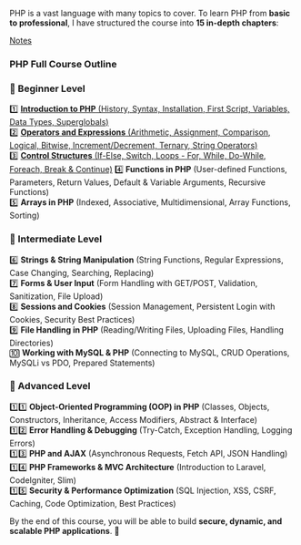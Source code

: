 PHP is a vast language with many topics to cover. To learn PHP from **basic to professional**, I have structured the course into **15 in-depth chapters**:

[Notes](https://musarafhossain.github.io/PHP-Notes/)

### **PHP Full Course Outline**  

### **🔹 Beginner Level**
1️⃣ [**Introduction to PHP** (History, Syntax, Installation, First Script, Variables, Data Types, Superglobals)](https://musarafhossain.github.io/PHP-Notes/1_Introduction%20to%20PHP/)  
2️⃣ [**Operators and Expressions** (Arithmetic, Assignment, Comparison, Logical, Bitwise, Increment/Decrement, Ternary, String Operators)](https://musarafhossain.github.io/PHP-Notes/2_Operators%20and%20Expressions%20in%20PHP)  
3️⃣ [**Control Structures** (If-Else, Switch, Loops - For, While, Do-While, Foreach, Break & Continue)](https://musarafhossain.github.io/PHP-Notes/3_Control%20Structures%20in%20PHP) 
4️⃣ **Functions in PHP** (User-defined Functions, Parameters, Return Values, Default & Variable Arguments, Recursive Functions)  
5️⃣ **Arrays in PHP** (Indexed, Associative, Multidimensional, Array Functions, Sorting)  

### **🔹 Intermediate Level**  
6️⃣ **Strings & String Manipulation** (String Functions, Regular Expressions, Case Changing, Searching, Replacing)  
7️⃣ **Forms & User Input** (Form Handling with GET/POST, Validation, Sanitization, File Upload)  
8️⃣ **Sessions and Cookies** (Session Management, Persistent Login with Cookies, Security Best Practices)  
9️⃣ **File Handling in PHP** (Reading/Writing Files, Uploading Files, Handling Directories)  
🔟 **Working with MySQL & PHP** (Connecting to MySQL, CRUD Operations, MySQLi vs PDO, Prepared Statements)  

### **🔹 Advanced Level**  
1️⃣1️⃣ **Object-Oriented Programming (OOP) in PHP** (Classes, Objects, Constructors, Inheritance, Access Modifiers, Abstract & Interface)  
1️⃣2️⃣ **Error Handling & Debugging** (Try-Catch, Exception Handling, Logging Errors)  
1️⃣3️⃣ **PHP and AJAX** (Asynchronous Requests, Fetch API, JSON Handling)  
1️⃣4️⃣ **PHP Frameworks & MVC Architecture** (Introduction to Laravel, CodeIgniter, Slim)  
1️⃣5️⃣ **Security & Performance Optimization** (SQL Injection, XSS, CSRF, Caching, Code Optimization, Best Practices)  

By the end of this course, you will be able to build **secure, dynamic, and scalable PHP applications**. 🚀  